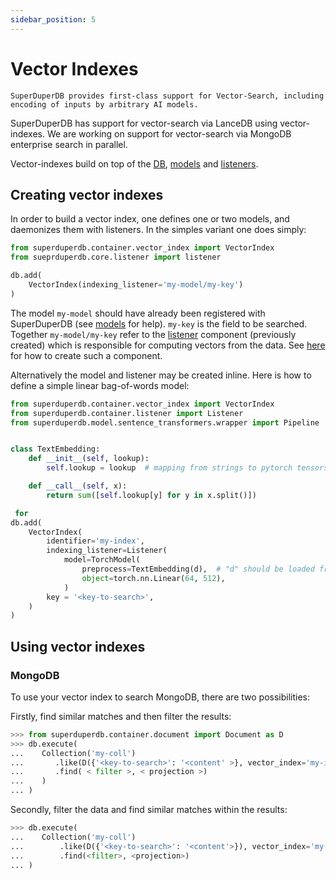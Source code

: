 ```yaml
---
sidebar_position: 5
---
```


# Vector Indexes 

```{note}
SuperDuperDB provides first-class support for Vector-Search, including 
encoding of inputs by arbitrary AI models.
```

SuperDuperDB has support for vector-search via LanceDB using vector-indexes.
We are working on support for vector-search via MongoDB enterprise search in parallel.

Vector-indexes build on top of the [DB](db), [models](models) and [listeners](listeners).

## Creating vector indexes

In order to build a vector index, one defines one or two models, and daemonizes them with listeners.
In the simples variant one does simply:

```python
from superduperdb.container.vector_index import VectorIndex
from sueprduperdb.core.listener import listener

db.add(
    VectorIndex(indexing_listener='my-model/my-key')
)
```

The model `my-model` should have already been registered with SuperDuperDB (see [models](models) for help). `my-key` is the field to be searched. Together `my-model/my-key` refer to the [listener](listeners) component (previously created) which is responsible for computing vectors from the data.
See [here](listener) for how to create such a component.

Alternatively the model and listener may be created inline. 
Here is how to define a simple linear bag-of-words model:

```python
from superduperdb.container.vector_index import VectorIndex
from superduperdb.container.listener import Listener
from superduperdb.model.sentence_transformers.wrapper import Pipeline


class TextEmbedding:
    def __init__(self, lookup):
        self.lookup = lookup  # mapping from strings to pytorch tensors

    def __call__(self, x):
        return sum([self.lookup[y] for y in x.split()])

 for
db.add(
    VectorIndex(
        identifier='my-index',
        indexing_listener=Listener(
            model=TorchModel(
                preprocess=TextEmbedding(d),  # "d" should be loaded from disk
                object=torch.nn.Linear(64, 512),
            )
        key = '<key-to-search>',
    )
)
```

## Using vector indexes

### MongoDB

To use your vector index to search MongoDB, there are two possibilities:

Firstly, find similar matches and then filter the results:

```python
>>> from superduperdb.container.document import Document as D
>>> db.execute(
...    Collection('my-coll')
...       .like(D({'<key-to-search>': '<content' >}, vector_index='my-index')
...       .find( < filter >, < projection >)
...    )
... )
```

Secondly, filter the data and find similar matches within the results:

```python
>>> db.execute(
...    Collection('my-coll')
...        .like(D({'<key-to-search>': '<content'>}), vector_index='my-index')
...        .find(<filter>, <projection>)
... )
```